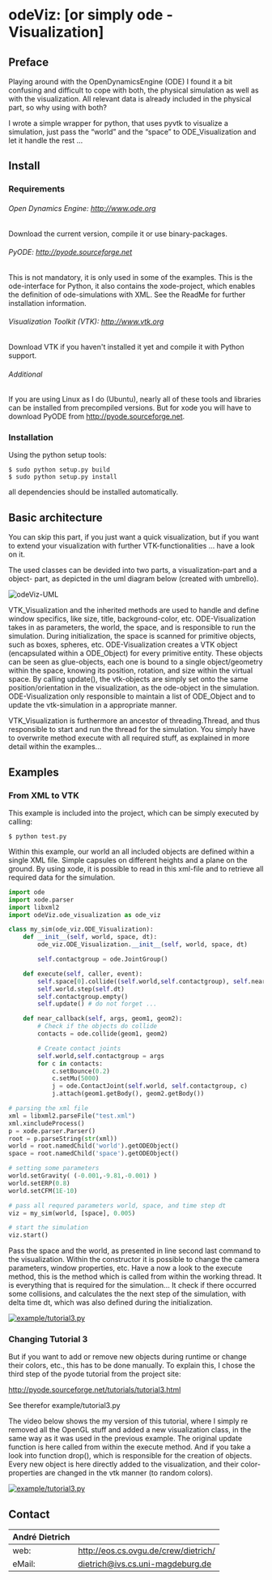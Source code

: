 # odeViz: [or simply ode - Visualization]

## Preface

Playing around with the OpenDynamicsEngine (ODE) I found it a bit confusing and
difficult to cope with both, the physical simulation as well as with the
visualization. All relevant data is already included in the physical part, so
why using with both?

I wrote a simple wrapper for python, that uses pyvtk to visualize a simulation,
just pass the “world” and the “space” to ODE_Visualization and let it handle the
rest …


## Install


### Requirements
###### Open Dynamics Engine: http://www.ode.org

Download the current version, compile it or use binary-packages.

###### PyODE: http://pyode.sourceforge.net

This is not mandatory, it is only used in some of the examples. This is the
ode-interface for Python, it also contains the xode-project, which enables
the definition of ode-simulations with XML. See the ReadMe for further
installation information.

###### Visualization Toolkit (VTK): http://www.vtk.org

Download VTK if you haven't installed it yet and compile it with Python support.

###### Additional

If you are using Linux as I do (Ubuntu), nearly all of these tools and libraries
can be installed from precompiled versions. But for xode you will have to download
PyODE from http://pyode.sourceforge.net.

### Installation

Using the python setup tools:

```
$ sudo python setup.py build
$ sudo python setup.py install
```

all dependencies should be installed automatically.

## Basic architecture

You can skip this part, if you just want a quick visualization, but if you want
to extend your visualization with further VTK-functionalities ... have a look on
it.

The used classes can be devided into two parts, a visualization-part and a object-
part, as depicted in the uml diagram below (created with umbrello).

![odeViz-UML](http://www.aizac.info/wp-content/uploads/ODE-VIZ-UML.png)

VTK_Visualization and the inherited methods are used to handle and define window
specifics, like size, title, background-color, etc. ODE-Visualization takes in as
parameters, the world, the space, and is responsible to run the simulation. During
initialization, the space is scanned for primitive objects, such as boxes, spheres,
etc. ODE-Visualization creates a VTK object (encapsulated within a ODE_Object) for
every primitive entity. These objects can be seen as glue-objects, each one is bound
to a single object/geometry within the space, knowing its position, rotation, and
size within the virtual space. By calling update(), the vtk-objects are simply set
onto the same position/orientation in the visualization, as the ode-object in the
simulation. ODE-Visualization only responsible to maintain a list of ODE_Object and
to update the vtk-simulation in a appropriate manner.

VTK_Visualization is furthermore an ancestor of threading.Thread, and thus
responsible to start and run the thread for the simulation. You simply have to
overwrite method execute with all required stuff, as explained in more detail
within the examples...


## Examples

### From XML to VTK

This example is included into the project, which can be simply executed by calling:
```
$ python test.py
```

Within this example, our world an all included objects are defined within a single
XML file. Simple capsules on different heights and a plane on the ground. By using
xode, it is possible to read in this xml-file and to retrieve all required data for
the simulation.

``` python
import ode
import xode.parser
import libxml2
import odeViz.ode_visualization as ode_viz

class my_sim(ode_viz.ODE_Visualization):
    def __init__(self, world, space, dt):
        ode_viz.ODE_Visualization.__init__(self, world, space, dt)

        self.contactgroup = ode.JointGroup()

    def execute(self, caller, event):
        self.space[0].collide((self.world,self.contactgroup), self.near_callback)
        self.world.step(self.dt)
        self.contactgroup.empty()
        self.update() # do not forget ...

    def near_callback(self, args, geom1, geom2):
        # Check if the objects do collide
        contacts = ode.collide(geom1, geom2)

        # Create contact joints
        self.world,self.contactgroup = args
        for c in contacts:
            c.setBounce(0.2)
            c.setMu(5000)
            j = ode.ContactJoint(self.world, self.contactgroup, c)
            j.attach(geom1.getBody(), geom2.getBody())

# parsing the xml file
xml = libxml2.parseFile("test.xml")
xml.xincludeProcess()
p = xode.parser.Parser()
root = p.parseString(str(xml))
world = root.namedChild('world').getODEObject()
space = root.namedChild('space').getODEObject()

# setting some parameters
world.setGravity( (-0.001,-9.81,-0.001) )
world.setERP(0.8)
world.setCFM(1E-10)

# pass all requred parameters world, space, and time step dt
viz = my_sim(world, [space], 0.005)

# start the simulation
viz.start()
```

Pass the space and the world, as presented in line second last command to the
visualization. Within the constructor it is possible to change the camera
parameters, window properties, etc. Have a now a look to the execute method,
this is the method which is called from within the working thread. It is
everything that is required for the simulation... It check if there occurred
some collisions, and calculates the the next step of the simulation, with
delta time dt, which was also defined during the initialization.

[![example/tutorial3.py](http://img.youtube.com/vi/1VQMAje62FE/0.jpg)](http://www.youtube.com/watch?v=1VQMAje62FE "watch on YouTube")

### Changing Tutorial 3

But if you want to add or remove new objects during runtime or change their colors,
etc., this has to be done manually. To explain this, I chose the third step of the
pyode tutorial from the project site:

http://pyode.sourceforge.net/tutorials/tutorial3.html

See therefor example/tutorial3.py

The video below shows the my version of this tutorial, where I simply re removed
all the OpenGL stuff and added a new visualization class, in the same way as it was
used in the previous example. The original update function is here called from within
the execute method. And if you take a look into function drop(), which is responsible
for the creation of objects. Every new object is here directly added to the
visualization, and their color-properties are changed in the vtk manner (to random
colors).

[![example/tutorial3.py](http://img.youtube.com/vi/T7C_IB3Cri8/0.jpg)](http://www.youtube.com/watch?v=T7C_IB3Cri8 "watch on YouTube")


## Contact

| André Dietrich |                                           |
| -------------- | ----------------------------------------- |
| web:           | http://eos.cs.ovgu.de/crew/dietrich/      |
| eMail:         | dietrich@ivs.cs.uni-magdeburg.de          |